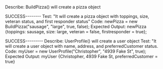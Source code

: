 Describe: BuildPizza() will create a pizza object

SUCCESS--------
Test: "It will create a pizza object with toppings, size, veteran status, and first responder status"
Code: newPizza = new BuildPizza("sausage", "large", true, false);
Expected Output: newPizza {toppings: sausage, size: large, veteran = false, firstresponder = true};

SUCCESS---------
Describe: UserProfile() will create a user object
Test: "It will create a user object with name, address, and preferredCustomer status.
Code: myUser = new UserProfile("Christopher", "4939 Fake St", true);
Expected Output: myUser {Christopher, 4939 Fake St, preferredCustomer = true} 